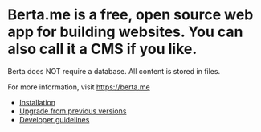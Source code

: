 Berta.me is a free, open source web app for building websites. You can also call it a CMS if you like.
==========

Berta does NOT require a database. All content is stored in files.

For more information, visit https://berta.me

- [Installation](https://github.com/berta-cms/berta/wiki/Installation)
- [Upgrade from previous versions](https://github.com/berta-cms/berta/wiki/Upgrade-from-previous-versions)
- [Developer guidelines](https://github.com/berta-cms/berta/wiki/Developer-guidelines/)

